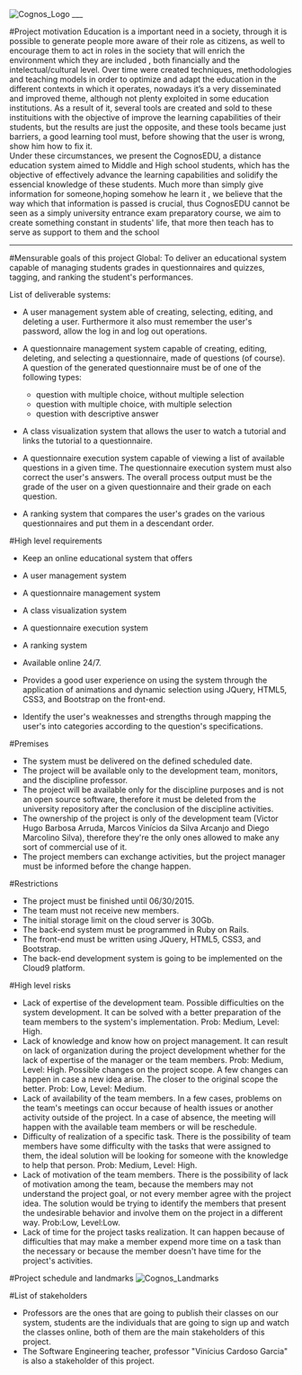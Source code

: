 <img src="https://fbcdn-sphotos-h-a.akamaihd.net/hphotos-ak-xpf1/v/t34.0-12/11106280_10203861269348224_1253930900_n.jpg?oh=958f25b709790330b052abab71a4a01a&oe=551D2451&__gda__=1427919296_242f35cb272311d4ad91ad55ff6a1fc8" alt="Cognos_Logo">
___

#Project motivation
  Education is a important need in a society, through it is possible to generate people more aware of their role as citizens, as well to encourage them to act in roles in the society that will enrich the environment which they are included , both financially and the intelectual/cultural level.
  Over time were created techniques, methodologies and teaching models in order to optimize and adapt the education in the different contexts in which it operates, nowadays it’s  a very disseminated and improved theme, although not plenty exploited in some education institutions.
  As a result of it, several tools are created and sold to these instituitions with the objective of improve the learning capabilities of their students, but the results are just the opposite, and these tools became just barriers, a good learning tool must, before showing that the user is wrong, show him how to fix it.	
  Under these circumstances, we present the CognosEDU, a distance education system aimed to Middle and High school students, which has the objective of effectively advance the learning capabilities and solidify the essencial knowledge of these students.
 Much more than simply give information for someone,hoping somehow he learn it , we believe that the way which that information is passed is crucial, thus CognosEDU cannot be seen as a simply university entrance exam preparatory course, we aim to create something constant in   students' life, that more then teach has to serve as support to them and the school
____
#Mensurable goals of this project 
Global: To deliver an educational system capable of managing students grades in questionnaires and quizzes, tagging, and ranking the student's performances.

List of deliverable systems:

- A user management system able of creating, selecting, editing, and deleting a user. Furthermore it also must remember the user's password, allow the log in and log out operations.

- A questionnaire management system capable of creating, editing, deleting, and selecting a questionnaire, made of questions (of course). A question of the generated questionnaire must be of one of the following types:
  - question with multiple choice, without multiple selection
  - question with multiple choice, with multiple selection
  - question with descriptive answer

- A class visualization system that allows the user to watch a tutorial and links the tutorial to a questionnaire.

- A questionnaire execution system capable of viewing a list of available questions in a given time. The questionnaire execution system must also correct the user's answers. The overall process output must be the grade of the user on a given questionnaire and their grade on each question.

- A ranking system that compares the user's grades on the various questionnaires and put them in a descendant order.


#High level requirements
- Keep an online educational system that offers

- A user management system 

- A questionnaire management system

-  A class visualization system 

- A questionnaire execution system

- A ranking system 

- Available online 24/7.

- Provides a good user experience on using the system through the application of animations and dynamic selection using JQuery, HTML5, CSS3, and Bootstrap on the front-end.

- Identify the user's weaknesses and strengths through mapping the user's into categories according to the question's specifications.


#Premises
- The system must be delivered on the defined scheduled date.
- The project will be available only to the development team, monitors, and the discipline professor.
- The project will be available only for the discipline purposes and is not an open source software, therefore it must be deleted from the university repository after the conclusion of the discipline activities.
- The ownership of the project is only of the development team (Victor Hugo Barbosa Arruda, Marcos Vinícios da Silva Arcanjo and Diego Marcolino Silva), therefore they're the only ones allowed to make any sort of commercial use of it.
- The project members can exchange activities, but the project manager must be informed before the change happen.


#Restrictions
- The project must be finished until 06/30/2015.
- The team must not receive new members.
- The initial storage limit on the cloud server is 30Gb.
- The back-end system must be programmed in Ruby on Rails.
- The front-end must be written using JQuery, HTML5, CSS3, and Bootstrap.
- The back-end development system is going to be implemented on the Cloud9 platform.

#High level risks
- Lack of expertise of the development team. Possible difficulties on the system development. It can be solved with a better preparation of the team members to the system's implementation. Prob: Medium, Level: High.
- Lack of knowledge and know how on project management. It can result on lack of organization during the project development whether for the lack of expertise of the manager or the team members. Prob: Medium, Level: High.
Possible changes on the project scope. A few changes can happen in case a new idea arise. The closer to the original scope the better. Prob: Low, Level: Medium.
- Lack of availability of the team members. In a few cases, problems on the team's meetings can occur because of health issues or another activity outside of the project. In a case of absence, the meeting will happen with the available team members or will be reschedule.
- Difficulty of realization of a specific task. There is the possibility of team members have some difficulty with the tasks that were assigned to them, the ideal solution will be looking for someone with the knowledge to help that person. Prob: Medium, Level: High.
- Lack of motivation of the team members. There is the possibility of lack of motivation among the team, because the members may not understand the project goal, or not every member agree with the project idea. The solution would be trying to identify the members that present the undesirable behavior and involve them on the project in a different way. Prob:Low, Level:Low.
- Lack of time for the project tasks realization. It can happen because of difficulties that may make a member expend more time on a task than the necessary or because the member doesn't have time for the project's activities.


#Project schedule and landmarks
<img src="https://fbcdn-sphotos-h-a.akamaihd.net/hphotos-ak-xpf1/v/t34.0-12/11106402_10203863516764408_2041574971_n.jpg?oh=c1ba031348ef9f80d640063ce9bff281&oe=551D78B5&__gda__=1427948132_10825e54557ea55b01a6d6cab6884f96" alt="Cognos_Landmarks">


#List of stakeholders
- Professors are the ones that are going to publish their classes on our system, students are the individuals that are going to sign up and watch the classes online, both of them are the main stakeholders of this project.
- The Software Engineering teacher, professor "Vinícius Cardoso Garcia" is also a stakeholder of this project.
